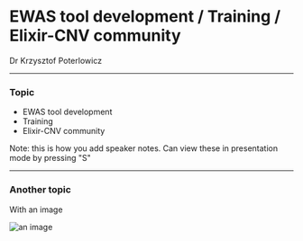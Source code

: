 # EWAS tool development / Training / Elixir-CNV community

Dr Krzysztof Poterlowicz <!-- .element: class="whitetext" -->

---

### Topic

- EWAS tool development
- Training
- Elixir-CNV community

Note:
this is how you add speaker notes. Can view these in presentation mode by pressing "S"

---

### Another topic

With an image

![an image](https://imgs.xkcd.com/comics/dna.png)
